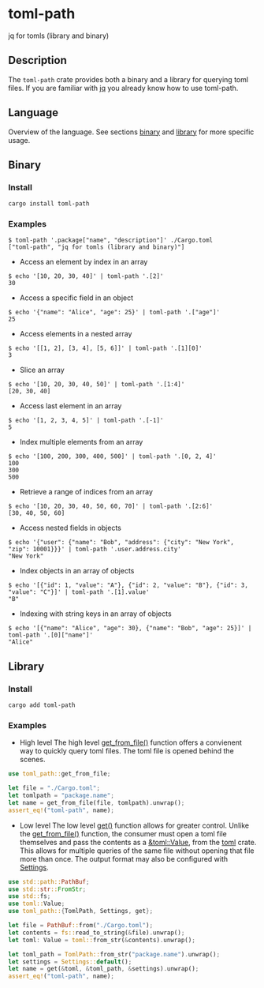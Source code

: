 <div class="oranda-hide">

# toml-path 

</div>

jq for tomls (library and binary)


## Description
The `toml-path` crate provides both a binary and a library for querying toml files. If you are familiar with [jq](https://github.com/jqlang/jq) you already know how to use toml-path.

## Language
Overview of the language. See sections [binary](#Binary) and [library](#Library) for more specific usage.





## Binary

### Install
```bash
cargo install toml-path
```

### Examples
```console
$ toml-path '.package["name", "description"]' ./Cargo.toml
["toml-path", "jq for tomls (library and binary)"]

```

- Access an element by index in an array
```console
$ echo '[10, 20, 30, 40]' | toml-path '.[2]'
30

```

- Access a specific field in an object
```console
$ echo '{"name": "Alice", "age": 25}' | toml-path '.["age"]'
25

```

- Access elements in a nested array
```console
$ echo '[[1, 2], [3, 4], [5, 6]]' | toml-path '.[1][0]'
3

```

- Slice an array
```console
$ echo '[10, 20, 30, 40, 50]' | toml-path '.[1:4]'
[20, 30, 40]

```

- Access last element in an array
```console
$ echo '[1, 2, 3, 4, 5]' | toml-path '.[-1]'
5

```

- Index multiple elements from an array
```console
$ echo '[100, 200, 300, 400, 500]' | toml-path '.[0, 2, 4]'
100
300
500

```

- Retrieve a range of indices from an array
```console
$ echo '[10, 20, 30, 40, 50, 60, 70]' | toml-path '.[2:6]'
[30, 40, 50, 60]

```

- Access nested fields in objects
```console
$ echo '{"user": {"name": "Bob", "address": {"city": "New York", "zip": 10001}}}' | toml-path '.user.address.city'
"New York"

```

- Index objects in an array of objects
```console
$ echo '[{"id": 1, "value": "A"}, {"id": 2, "value": "B"}, {"id": 3, "value": "C"}]' | toml-path '.[1].value'
"B"

```

- Indexing with string keys in an array of objects
```console
$ echo '[{"name": "Alice", "age": 30}, {"name": "Bob", "age": 25}]' | toml-path '.[0]["name"]'
"Alice"

```



## Library

### Install
```bash
cargo add toml-path
```

### Examples
- High level
The high level [get_from_file()](https://docs.rs/toml-path/latest/toml_path/fn.get_from_file.html) function offers a convienent way to quickly query toml files. The toml file is opened behind the scenes.
```rust
use toml_path::get_from_file;

let file = "./Cargo.toml";
let tomlpath = "package.name";
let name = get_from_file(file, tomlpath).unwrap();
assert_eq!("toml-path", name);
```

- Low level
The low level [get()](https://docs.rs/toml-path/latest/toml_path/fn.get.html) function allows for greater control.
Unlike the [get_from_file()](https://docs.rs/toml-path/latest/toml_path/fn.get_from_file.html) function, the consumer must open a toml file themselves and pass the contents as a [&toml::Value](https://docs.rs/toml/latest/toml/enum.Value.html), from the [toml](https://docs.rs/toml/latest/toml) crate.
This allows for multiple queries of the same file without opening that file more than once.
The output format may also be configured with [Settings](https://docs.rs/toml-path/latest/toml_path/struct.Settings.html).
```rust
use std::path::PathBuf;
use std::str::FromStr;
use std::fs;
use toml::Value;
use toml_path::{TomlPath, Settings, get};

let file = PathBuf::from("./Cargo.toml");
let contents = fs::read_to_string(&file).unwrap();
let toml: Value = toml::from_str(&contents).unwrap();

let toml_path = TomlPath::from_str("package.name").unwrap();
let settings = Settings::default();
let name = get(&toml, &toml_path, &settings).unwrap();
assert_eq!("toml-path", name);
```
